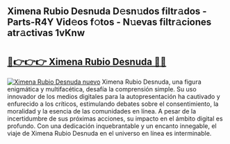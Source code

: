 ## Ximena Rubio Desnuda D𝚎sn𝚞dos filtr𝚊dos - Parts-R4Y Vid𝚎os f𝚘tos - N𝚞evas filtr𝚊ciones atr𝚊ctivas 1vKnw

# <h2><a href="http://mb0d5pa.tromn.icu/?c=Ximena+Rubio+Desnuda">🔗👉👉👉 Ximena Rubio Desnuda 🔗🔗</a></h2>

[![Ximena Rubio Desnuda nuevo](https://i.imgur.com/pEAQMta.gif)](http://mb0d5pa.tromn.icu/?c=Ximena+Rubio+Desnuda)
Ximena Rubio Desnuda, una figura enigmática y multifacética, desafía la comprensión simple. Su uso innovador de los medios digitales para la autopresentación ha cautivado y enfurecido a los críticos, estimulando debates sobre el consentimiento, la moralidad y la esencia de las comunidades en línea. A pesar de la incertidumbre de sus próximas acciones, su impacto en el ámbito digital es profundo. Con una dedicación inquebrantable y un encanto innegable, el viaje de Ximena Rubio Desnuda en el universo en línea es interminable.
